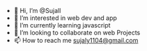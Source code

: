 - 👋 Hi, I’m @Sujall
- 👀 I’m interested in web dev and app
- 🌱 I’m currently learning javascript
- 💞️ I’m looking to collaborate on web Projects
- 📫 How to reach me sujaly1104@gmail.com

<!---
Sujall/Sujall is a ✨ special ✨ repository because its `README.md` (this file) appears on your GitHub profile.
You can click the Preview link to take a look at your changes.
--->
